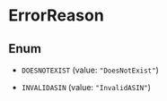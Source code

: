 
# ErrorReason

## Enum


* `DOESNOTEXIST` (value: `"DoesNotExist"`)

* `INVALIDASIN` (value: `"InvalidASIN"`)



